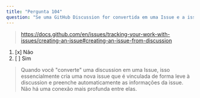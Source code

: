 ```yaml
---
title: "Pergunta 104"
question: "Se uma GitHub Discussion for convertida em uma Issue e a issue for encerrada ou referenciada usando seu número correspondente (#), a discussion será modificada?"
---
```


> https://docs.github.com/en/issues/tracking-your-work-with-issues/creating-an-issue#creating-an-issue-from-discussion
1. [x] Não
1. [ ] Sim
> Quando você "converte" uma discussion em uma Issue, isso essencialmente cria uma nova issue que é vinculada de forma leve à discussion e preenche automaticamente as informações da issue. Não há uma conexão mais profunda entre elas.
